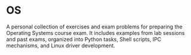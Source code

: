 # OS
A personal collection of exercises and exam problems for preparing the Operating Systems course exam. It includes examples from lab sessions and past exams, organized into Python tasks, Shell scripts, IPC mechanisms, and Linux driver development.

